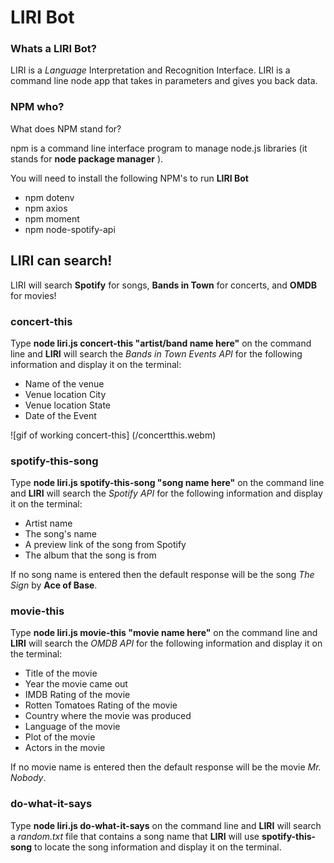 # LIRI Bot

### Whats a LIRI Bot?
LIRI is a _Language_ Interpretation and Recognition Interface.  LIRI is a command line node app that takes in parameters and gives you back data.

### NPM who?
What does NPM stand for?

npm is a command line interface program to manage node.js libraries (it stands for **node package manager**  ). 

You will need to install the following NPM's to run **LIRI Bot**
* npm dotenv
* npm axios
* npm moment
* npm node-spotify-api

## LIRI can search!
LIRI will search **Spotify** for songs, **Bands in Town** for concerts, and **OMDB** for movies!

### concert-this
Type **node liri.js concert-this "artist/band name here"** on the command line and **LIRI** will search the _Bands in Town Events API_ for the following information and display it on the terminal:
* Name of the venue
* Venue location City
* Venue location State
* Date of the Event

![gif of working concert-this]
(/concertthis.webm)

### spotify-this-song
Type **node liri.js spotify-this-song "song name here"** on the command line and **LIRI** will search the _Spotify API_ for the following information and display it on the terminal:
* Artist name
* The song's name
* A preview link of the song from Spotify
* The album that the song is from

If no song name is entered then the default response will be the song _The Sign_ by **Ace of Base**.

### movie-this
Type **node liri.js movie-this "movie name here"** on the command line and  **LIRI** will search the _OMDB API_  for the following information and display it on the terminal:
* Title of the movie
* Year the movie came out
* IMDB Rating of the movie
* Rotten Tomatoes Rating of the movie
* Country where the movie was produced
* Language of the movie
* Plot of the movie
* Actors in the movie

If no movie name is entered then the default response will be the movie _Mr. Nobody_.

### do-what-it-says
Type **node liri.js do-what-it-says** on the command line and **LIRI** will search a _random.txt_ file that contains a song name that **LIRI** will use **spotify-this-song** to locate the song information and display it on the terminal.

